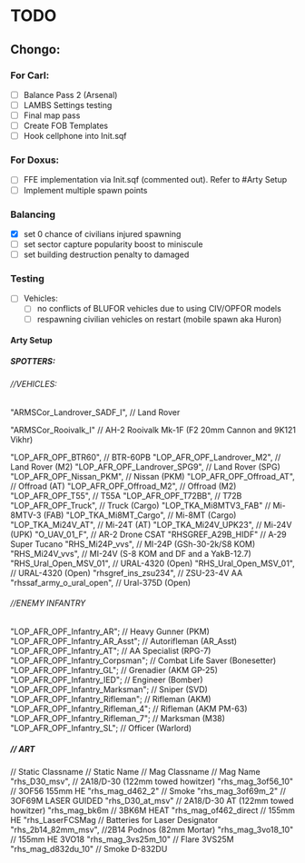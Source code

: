 # TODO

## Chongo:
### For Carl:
- [ ] Balance Pass 2 (Arsenal)
- [ ] LAMBS Settings testing
- [ ] Final map pass
- [ ] Create FOB Templates
- [ ] Hook cellphone into Init.sqf

### For Doxus:
- [ ] FFE implementation via Init.sqf (commented out). Refer to #Arty Setup
- [ ] Implement multiple spawn points

### Balancing
- [x] set 0 chance of civilians injured spawning
- [ ] set sector capture popularity boost to miniscule
- [ ] set building destruction penalty to damaged

### Testing
- [ ] Vehicles:
  - [ ] no conflicts of BLUFOR vehicles due to using CIV/OPFOR models
  - [ ] respawning civilian vehicles on restart (mobile spawn aka Huron)

#### Arty Setup
##### SPOTTERS:
###### //VEHICLES:
"ARMSCor_Landrover_SADF_I",											// Land Rover

"ARMSCor_Rooivalk_I" 											// AH-2 Rooivalk Mk-1F (F2 20mm Cannon and 9K121 Vikhr)

"LOP_AFR_OPF_BTR60",                                                // BTR-60PB
"LOP_AFR_OPF_Landrover_M2",                                        // Land Rover (M2)
"LOP_AFR_OPF_Landrover_SPG9",                                      // Land Rover (SPG)
"LOP_AFR_OPF_Nissan_PKM",                                          // Nissan (PKM)
"LOP_AFR_OPF_Offroad_AT",                                          // Offroad (AT)
"LOP_AFR_OPF_Offroad_M2",                                          // Offroad (M2)
"LOP_AFR_OPF_T55",                                                 // T55A
"LOP_AFR_OPF_T72BB",                                               // T72B
"LOP_AFR_OPF_Truck",                                               // Truck (Cargo)
"LOP_TKA_Mi8MTV3_FAB"                                              // Mi-8MTV-3 (FAB)
"LOP_TKA_Mi8MT_Cargo",											// Mi-8MT (Cargo)
"LOP_TKA_Mi24V_AT",                                                 // Mi-24T (AT)
"LOP_TKA_Mi24V_UPK23",                                               // Mi-24V (UPK)
"O_UAV_01_F",													 // AR-2 Drone CSAT
"RHSGREF_A29B_HIDF"                                                  // A-29 Super Tucano
"RHS_Mi24P_vvs",                                              // MI-24P (GSh-30-2k/S8 KOM)
"RHS_Mi24V_vvs", 											// MI-24V (S-8 KOM and DF and a YakB-12.7)
"RHS_Ural_Open_MSV_01",                                               // URAL-4320 (Open)
"RHS_Ural_Open_MSV_01",                                            // URAL-4320 (Open)
"rhsgref_ins_zsu234",                                               // ZSU-23-4V AA
"rhssaf_army_o_ural_open",                                           // Ural-375D (Open)

###### //ENEMY INFANTRY
"LOP_AFR_OPF_Infantry_AR";                         // Heavy Gunner (PKM)
"LOP_AFR_OPF_Infantry_AR_Asst";                  // Autorifleman (AR_Asst)
"LOP_AFR_OPF_Infantry_AT";                                  // AA Specialist (RPG-7)
"LOP_AFR_OPF_Infantry_Corpsman";                         // Combat Life Saver (Bonesetter)
"LOP_AFR_OPF_Infantry_GL";                           // Grenadier (AKM GP-25)
"LOP_AFR_OPF_Infantry_IED";                      // Engineer (Bomber)
"LOP_AFR_OPF_Infantry_Marksman";                        // Sniper (SVD)
"LOP_AFR_OPF_Infantry_Rifleman";                        // Rifleman (AKM)
"LOP_AFR_OPF_Infantry_Rifleman_4";                    // Rifleman (AKM PM-63)
"LOP_AFR_OPF_Infantry_Rifleman_7";                    // Marksman (M38)
"LOP_AFR_OPF_Infantry_SL";                             // Officer (Warlord)

##### // ART
// Static Classname													// Static Name
// Mag Classname // Mag Name
"rhs_D30_msv",														// 2A18/D-30 (122mm towed howitzer)
"rhs_mag_3of56_10" // 3OF56 155mm HE
"rhs_mag_d462_2" // Smoke
"rhs_mag_3of69m_2" // 3OF69M LASER GUIDED 
"rhs_D30_at_msv"													// 2A18/D-30 AT (122mm towed howitzer)
"rhs_mag_bk6m // 3BK6M HEAT
"rhs_mag_of462_direct // 155mm HE
"rhs_LaserFCSMag // Batteries for Laser Designator
"rhs_2b14_82mm_msv",												//2B14 Podnos (82mm Mortar)
"rhs_mag_3vo18_10" // 155mm HE 3VO18
"rhs_mag_3vs25m_10" // Flare 3VS25M
"rhs_mag_d832du_10" // Smoke D-832DU
